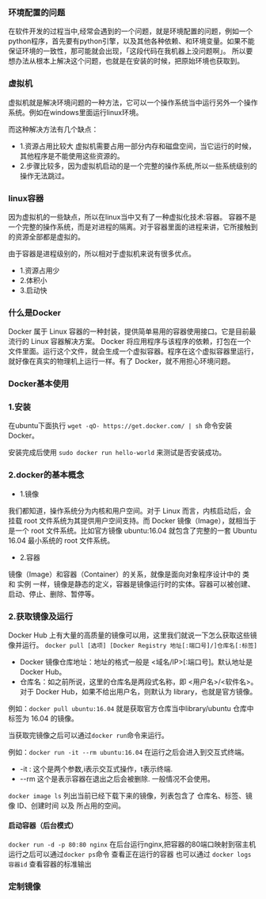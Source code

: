 ### 环境配置的问题

在软件开发的过程当中,经常会遇到的一个问题，就是环境配置的问题，例如一个python程序，首先要有python引擎，以及其他各种依赖、和环境变量。如果不能保证环境的一致性，那可能就会出现，「这段代码在我机器上没问题啊」。
所以要想办法从根本上解决这个问题，也就是在安装的时候，把原始环境也获取到。

### 虚拟机

虚拟机就是解决环境问题的一种方法，它可以一个操作系统当中运行另外一个操作系统。例如在windows里面运行linux环境。

而这种解决方法有几个缺点：

* 1.资源占用比较大 虚拟机需要占用一部分内存和磁盘空间，当它运行的时候，其他程序是不能使用这些资源的。
* 2.步骤比较多，因为虚拟机启动的是一个完整的操作系统,所以一些系统级别的操作无法跳过。

### linux容器
因为虚拟机的一些缺点，所以在linux当中又有了一种虚拟化技术:容器。
容器不是一个完整的操作系统，而是对进程的隔离。对于容器里面的进程来讲，它所接触到的资源全部都是虚拟的。

由于容器是进程级别的，所以相对于虚拟机来说有很多优点。

* 1.资源占用少 
* 2.体积小
* 3.启动快  

### 什么是Docker
Docker 属于 Linux 容器的一种封装，提供简单易用的容器使用接口。它是目前最流行的 Linux 容器解决方案。
Docker 将应用程序与该程序的依赖，打包在一个文件里面。运行这个文件，就会生成一个虚拟容器。程序在这个虚拟容器里运行，就好像在真实的物理机上运行一样。有了 Docker，就不用担心环境问题。

### Docker基本使用

### 1.安装

在ubuntu下面执行 `wget -qO- https://get.docker.com/ | sh` 命令安装Docker。

安装完成后使用 `sudo docker run hello-world` 来测试是否安装成功。

### 2.docker的基本概念
* 1.镜像

我们都知道，操作系统分为内核和用户空间。对于 Linux 而言，内核启动后，会挂载 root 文件系统为其提供用户空间支持。而 Docker 镜像（Image），就相当于是一个 root 文件系统。比如官方镜像 ubuntu:16.04 就包含了完整的一套 Ubuntu 16.04 最小系统的 root 文件系统。

* 2.容器

镜像（Image）和容器（Container）的关系，就像是面向对象程序设计中的 类 和 实例 一样，镜像是静态的定义，容器是镜像运行时的实体。容器可以被创建、启动、停止、删除、暂停等。


### 2.获取镜像及运行

Docker Hub 上有大量的高质量的镜像可以用，这里我们就说一下怎么获取这些镜像并运行。
`docker pull [选项] [Docker Registry 地址[:端口号]/]仓库名[:标签]`

* Docker 镜像仓库地址：地址的格式一般是 <域名/IP>[:端口号]。默认地址是 Docker Hub。
* 仓库名：如之前所说，这里的仓库名是两段式名称，即 <用户名>/<软件名>。对于 Docker Hub，如果不给出用户名，则默认为 library，也就是官方镜像。

例如：`docker pull ubuntu:16.04`
就是获取官方仓库当中library/ubuntu 仓库中标签为 16.04 的镜像。

当获取完镜像之后可以通过`docker run`命令来运行。

例如：`docker run -it --rm ubuntu:16.04`
在运行之后会进入到交互式终端。
* -it : 这个是两个参数,i表示交互式操作，t表示终端.
* --rm 这个是表示容器在退出之后会被删除. 一般情况不会使用。


`docker image ls` 列出当前已经下载下来的镜像，列表包含了 仓库名、标签、镜像 ID、创建时间 以及 所占用的空间。

#### 启动容器（后台模式）

`docker run -d -p 80:80 nginx`  在后台运行nginx,把容器的80端口映射到宿主机
运行之后可以通过`docker ps`命令 查看正在运行的容器
也可以通过 `docker logs 容器id` 查看容器的标准输出





### 定制镜像








